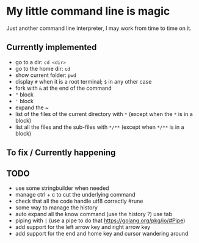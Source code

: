 # My little command line is magic
Just another command line interpreter, I may work from time to time on it.

## Currently implemented
- go to a dir: `cd <dir>`
- go to the home dir: `cd`
- show current folder: `pwd`
- display `#` when it is a root terminal; `$` in any other case
- fork with `&` at the end of the command
- `"` block
- `'` block
- expand the ~
- list of the files of the current directory with `*` (except when the `*` is in a block)
- list all the files and the sub-files with `*/**` (except when `*/**` is in a block)

## To fix / Currently happening

## TODO
- use some stringbuilder when needed
- manage ctrl + c to cut the underlying command
- check that all the code handle utf8 correctly #rune
- some way to manage the history
- auto expand all the know command (use the history ?) use tab
- piping with `|` (use a pipe to do that https://golang.org/pkg/io/#Pipe)
- add support for the left arrow key and right arrow key
- add support for the end and home key and cursor wandering around
